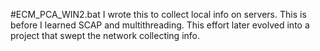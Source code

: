 #ECM_PCA_WIN2.bat
I wrote this to collect local info on servers. This is before I learned SCAP and multithreading. This effort later evolved into a project that swept the network collecting info.
